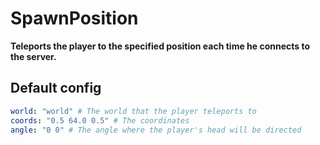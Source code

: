 # SpawnPosition
**Teleports the player to the specified position each time he connects to the server.**

## Default config
```yml
world: "world" # The world that the player teleports to
coords: "0.5 64.0 0.5" # The coordinates
angle: "0 0" # The angle where the player's head will be directed
```
